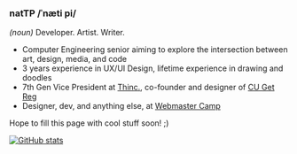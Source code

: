 ### natTP /ˈnæti pi/ 
_(noun)_ Developer. Artist. Writer.

- Computer Engineering senior aiming to explore the intersection between art, design, media, and code
- 3 years experience in UX/UI Design, lifetime experience in drawing and doodles
- 7th Gen Vice President at [Thinc.](https://github.com/thinc-org), co-founder and designer of [CU Get Reg](https://cugetreg.com) 
- Designer, dev, and anything else, at [Webmaster Camp](https://github.com/WebmasterCamp)

Hope to fill this page with cool stuff soon! ;)

[![GitHub stats](https://github-readme-stats.vercel.app/api?username=natTP&count_private=true&show_icons=true&theme=prussian&hide_border=true)](https://github.com/anuraghazra/github-readme-stats)
